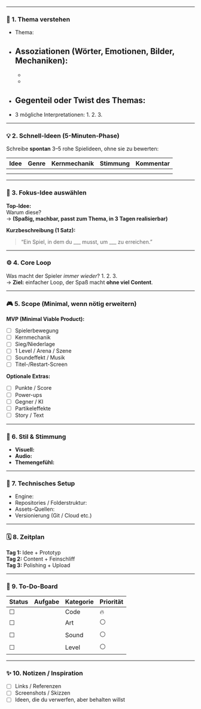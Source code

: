 
---

### 🧠 1. Thema verstehen
- Thema: 
- Assoziationen (Wörter, Emotionen, Bilder, Mechaniken):
  - 
  - 
  - 
- Gegenteil oder Twist des Themas:
	- 

- 3 mögliche Interpretationen:
  1. 
  2. 
  3. 

---

### 💡 2. Schnell-Ideen (5-Minuten-Phase)
Schreibe **spontan** 3–5 rohe Spielideen, ohne sie zu bewerten:

| Idee | Genre | Kernmechanik | Stimmung | Kommentar |
| ---- | ----- | ------------ | -------- | --------- |
|      |       |              |          |           |
|      |       |              |          |           |

---

### 🎯 3. Fokus-Idee auswählen
**Top-Idee:**  
Warum diese?  
→ **(Spaßig, machbar, passt zum Thema, in 3 Tagen realisierbar)**

**Kurzbeschreibung (1 Satz):**  
> “Ein Spiel, in dem du ___ musst, um ___ zu erreichen.”

---

### ⚙️ 4. Core Loop
Was macht der Spieler *immer wieder*?
1. 
2. 
3.  
→ **Ziel:** einfacher Loop, der Spaß macht **ohne viel Content**.

---

### 🎮 5. Scope (Minimal, wenn nötig erweitern)
**MVP (Minimal Viable Product):**
- [ ] Spielerbewegung
- [ ] Kernmechanik
- [ ] Sieg/Niederlage
- [ ] 1 Level / Arena / Szene
- [ ] Soundeffekt / Musik
- [ ] Titel-/Restart-Screen

**Optionale Extras:**  
- [ ] Punkte / Score  
- [ ] Power-ups  
- [ ] Gegner / KI  
- [ ] Partikeleffekte  
- [ ] Story / Text  

---

### 🎨 6. Stil & Stimmung
- **Visuell:** 
- **Audio:** 
- **Themengefühl:** 

---

### 🧩 7. Technisches Setup
- Engine: 
- Repositories / Folderstruktur:
- Assets-Quellen:
- Versionierung (Git / Cloud etc.)

---

### 🗓️ 8. Zeitplan
**Tag 1:** Idee + Prototyp  
**Tag 2:** Content + Feinschliff  
**Tag 3:** Polishing + Upload

---

### 🧾 9. To-Do-Board
| Status | Aufgabe | Kategorie | Priorität |
|--------|----------|------------|-----------|
| ☐ | | Code | 🔥 |
| ☐ | | Art | ⚪ |
| ☐ | | Sound | ⚪ |
| ☐ | | Level | ⚪ |

---

### ✨ 10. Notizen / Inspiration
- [ ] Links / Referenzen  
- [ ] Screenshots / Skizzen  
- [ ] Ideen, die du verwerfen, aber behalten willst  
